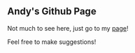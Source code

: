 ## Andy's Github Page

Not much to see here, just go to my [page](agcdragon.github.io)!

Feel free to make suggestions!